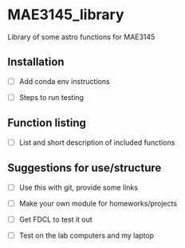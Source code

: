 # MAE3145_library
Library of some astro functions for MAE3145

## Installation

- [ ] Add conda env instructions

- [ ] Steps to run testing

## Function listing

- [ ] List and short description of included functions

## Suggestions for use/structure

- [ ] Use this with git, provide some links
- [ ] Make your own module for homeworks/projects
- [ ] Get FDCL to test it out
- [ ] Test on the lab computers and my laptop

